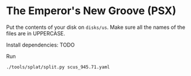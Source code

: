 # The Emperor's New Groove (PSX)

Put the contents of your disk on `disks/us`. Make sure all the names of the
files are in UPPERCASE.

Install dependencies: TODO

Run

```bash
./tools/splat/split.py scus_945.71.yaml
```

